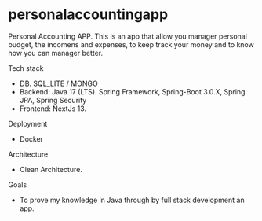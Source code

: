 # personalaccountingapp
Personal Accounting APP.
This is an app that allow you manager personal budget, the incomens and expenses,  to keep track your money and to know how you can manager better.

Tech stack
* DB. SQL_LITE / MONGO
* Backend:  Java 17 (LTS). Spring Framework,  Spring-Boot 3.0.X, Spring JPA,  Spring Security  
* Frontend: NextJs 13.

Deployment
* Docker

Architecture
* Clean Architecture.

Goals
* To prove my knowledge in Java through by full stack development an app.
